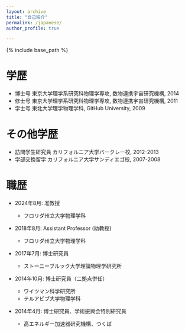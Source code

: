 ```yaml
---
layout: archive
title: "自己紹介"
permalink: /japanese/
author_profile: true

---
```


{% include base_path %}

学歴
======
* 博士号 東京大学理学系研究科物理学専攻, 数物連携宇宙研究機構, 2014
* 修士号 東京大学理学系研究科物理学専攻, 数物連携宇宙研究機構, 2011
* 学士号 東北大学理学物理学科, GitHub University, 2009

その他学歴
======
* 訪問学生研究員 カリフォルニア大学バークレー校, 2012-2013
* 学部交換留学 カリフォルニア大学サンディエゴ校, 2007-2008


職歴
======

* 2024年8月: 准教授
  * フロリダ州立大学物理学科

* 2018年8月: Assistant Professor (助教授)
  * フロリダ州立大学物理学科

* 2017年7月: 博士研究員
  * ストーニーブルック大学理論物理学研究所

* 2014年10月: 博士研究員（二拠点併任）
  * ワイツマン科学研究所
  * テルアビブ大学物理学科

* 2014年4月: 博士研究員、学術振興会特別研究員
  * 高エネルギー加速器研究機構、つくば
